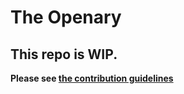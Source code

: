 # The Openary

## This repo is WIP.

__Please see [the contribution guidelines](./CONTRIBUTING.md)__